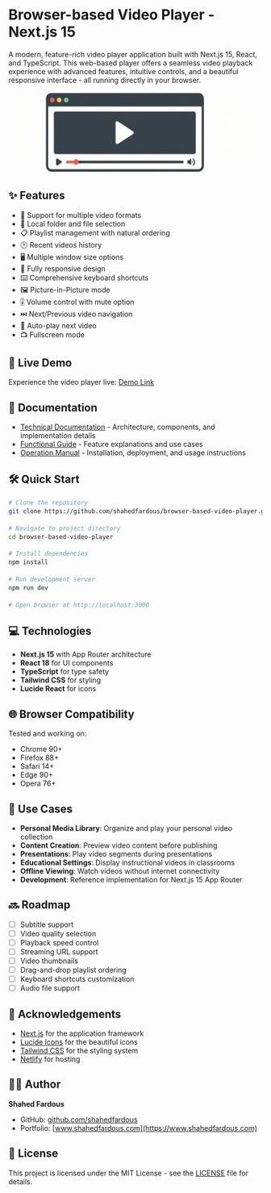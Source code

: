 # Browser-based Video Player - Next.js 15

A modern, feature-rich video player application built with Next.js 15, React, and TypeScript. This web-based player offers a seamless video playback experience with advanced features, intuitive controls, and a beautiful responsive interface - all running directly in your browser.

![Banner](./banner.png)

## ✨ Features

- 🎥 Support for multiple video formats
- 📁 Local folder and file selection
- 📋 Playlist management with natural ordering
- 🕒 Recent videos history
- 🖥️ Multiple window size options
- 📱 Fully responsive design
- ⌨️ Comprehensive keyboard shortcuts
- 🖼️ Picture-in-Picture mode
- 🎚️ Volume control with mute option
- ⏭️ Next/Previous video navigation
- 🔄 Auto-play next video
- 📺 Fullscreen mode

## 🚀 Live Demo

Experience the video player live: [Demo Link](https://mp.shahedfardous.com/)

## 📖 Documentation

- [Technical Documentation](./TECHNICAL.md) - Architecture, components, and implementation details
- [Functional Guide](./FUNCTIONAL.md) - Feature explanations and use cases
- [Operation Manual](./OPERATIONAL.md) - Installation, deployment, and usage instructions

## 🛠️ Quick Start

```bash
# Clone the repository
git clone https://github.com/shahedfardous/browser-based-video-player.git

# Navigate to project directory
cd browser-based-video-player

# Install dependencies
npm install

# Run development server
npm run dev

# Open browser at http://localhost:3000
```

## 💻 Technologies

- **Next.js 15** with App Router architecture
- **React 18** for UI components
- **TypeScript** for type safety
- **Tailwind CSS** for styling
- **Lucide React** for icons

## 🌐 Browser Compatibility

Tested and working on:
- Chrome 90+
- Firefox 88+
- Safari 14+
- Edge 90+
- Opera 76+

## 📝 Use Cases

- **Personal Media Library**: Organize and play your personal video collection
- **Content Creation**: Preview video content before publishing
- **Presentations**: Play video segments during presentations
- **Educational Settings**: Display instructional videos in classrooms
- **Offline Viewing**: Watch videos without internet connectivity
- **Development**: Reference implementation for Next.js 15 App Router

## 🔜 Roadmap

- [ ] Subtitle support
- [ ] Video quality selection
- [ ] Playback speed control
- [ ] Streaming URL support
- [ ] Video thumbnails
- [ ] Drag-and-drop playlist ordering
- [ ] Keyboard shortcuts customization
- [ ] Audio file support

## 🙏 Acknowledgements

- [Next.js](https://nextjs.org/) for the application framework
- [Lucide Icons](https://lucide.dev/) for the beautiful icons
- [Tailwind CSS](https://tailwindcss.com/) for the styling system
- [Netlify](https://netlify.com/) for hosting

## 👨‍💻 Author

**Shahed Fardous**
- GitHub: [github.com/shahedfardous](https://github.com/shahedfardous)
- Portfolio: [www.shahedfardous.com](https://www.shahedfardous.com)

## 📄 License

This project is licensed under the MIT License - see the [LICENSE](LICENSE) file for details.